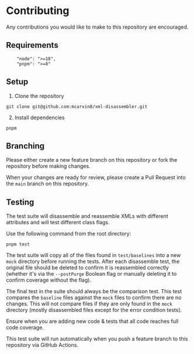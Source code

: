# Contributing

Any contributions you would like to make to this repository are encouraged.

## Requirements

```
    "node": ">=18",
    "pnpm": ">=8"
```

## Setup

1. Clone the repository

```
git clone git@github.com:mcarvin8/xml-disassembler.git
```

2. Install dependencies

```
pnpm
```

## Branching

Please either create a new feature branch on this repository or fork the repository before making changes.

When your changes are ready for review, please create a Pull Request into the `main` branch on this repository.

## Testing

The test suite will disassemble and reassemble XMLs with different attributes and will test different class flags.

Use the following command from the root directory:

```
pnpm test
```

The test suite will copy all of the files found in `test/baselines` into a new `mock` directory before running the tests. After each disassemble test, the original file should be deleted to confirm it is reassembled correctly (whether it's via the `--postPurge` Boolean flag or manually deleting it to confirm coverage without the flag).

The final test in the suite should always be the comparison test. This test compares the `baseline` files against the `mock` files to confirm there are no changes. This will not compare files if they are only found in the `mock` directory (mostly disassembled files except for the error condition tests).

Ensure when you are adding new code & tests that all code reaches full code coverage.

This test suite will run automatically when you push a feature branch to this repository via GitHub Actions.
